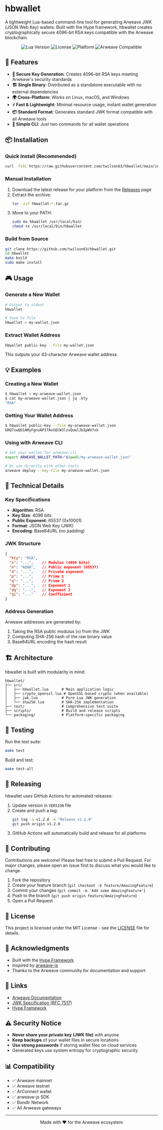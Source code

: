# hbwallet

A lightweight Lua-based command-line tool for generating Arweave JWK (JSON Web Key) wallets. Built with the Hype framework, hbwallet creates cryptographically secure 4096-bit RSA keys compatible with the Arweave blockchain.

<p align="center">
  <img src="https://img.shields.io/badge/Lua-5.1+-blue.svg" alt="Lua Version">
  <img src="https://img.shields.io/badge/License-MIT-green.svg" alt="License">
  <img src="https://img.shields.io/badge/Platform-Linux%20%7C%20macOS%20%7C%20Windows-lightgrey.svg" alt="Platform">
  <img src="https://img.shields.io/badge/Arweave-Compatible-orange.svg" alt="Arweave Compatible">
</p>

## 🚀 Features

- **🔐 Secure Key Generation**: Creates 4096-bit RSA keys meeting Arweave's security standards
- **🏗️ Single Binary**: Distributed as a standalone executable with no external dependencies
- **🌍 Cross-Platform**: Works on Linux, macOS, and Windows
- **⚡ Fast & Lightweight**: Minimal resource usage, instant wallet generation
- **📦 Standard Format**: Generates standard JWK format compatible with all Arweave tools
- **🎯 Simple CLI**: Just two commands for all wallet operations

## 📦 Installation

### Quick Install (Recommended)

```bash
curl -fsSL https://raw.githubusercontent.com/twilson63/hbwallet/main/install.sh | bash
```

### Manual Installation

1. Download the latest release for your platform from the [Releases](https://github.com/twilson63/hbwallet/releases) page
2. Extract the archive:
   ```bash
   tar -xzf hbwallet-*.tar.gz
   ```
3. Move to your PATH:
   ```bash
   sudo mv hbwallet /usr/local/bin/
   chmod +x /usr/local/bin/hbwallet
   ```

### Build from Source

```bash
git clone https://github.com/twilson63/hbwallet.git
cd hbwallet
make build
sudo make install
```

## 🎮 Usage

### Generate a New Wallet

```bash
# Output to stdout
hbwallet

# Save to file
hbwallet > my-wallet.json
```

### Extract Wallet Address

```bash
hbwallet public-key --file my-wallet.json
```

This outputs your 43-character Arweave wallet address.

## 💡 Examples

### Creating a New Wallet

```bash
$ hbwallet > my-arweave-wallet.json
$ cat my-arweave-wallet.json | jq .kty
"RSA"
```

### Getting Your Wallet Address

```bash
$ hbwallet public-key --file my-arweave-wallet.json
GRQ7swQO1AMyFgnuAPI7AvGQlW3lzuQuwlJbIpWV7xk
```

### Using with Arweave CLI

```bash
# Set your wallet for arweave-cli
export ARWEAVE_WALLET_PATH="$(pwd)/my-arweave-wallet.json"

# Or use directly with other tools
arweave deploy --key-file my-arweave-wallet.json
```

## 🔧 Technical Details

### Key Specifications

- **Algorithm**: RSA
- **Key Size**: 4096 bits
- **Public Exponent**: 65537 (0x10001)
- **Format**: JSON Web Key (JWK)
- **Encoding**: Base64URL (no padding)

### JWK Structure

```json
{
  "kty": "RSA",
  "n": "...",    // Modulus (4096 bits)
  "e": "AQAB",   // Public exponent (65537)
  "d": "...",    // Private exponent
  "p": "...",    // Prime 1
  "q": "...",    // Prime 2
  "dp": "...",   // Exponent 1
  "dq": "...",   // Exponent 2
  "qi": "..."    // Coefficient
}
```

### Address Generation

Arweave addresses are generated by:
1. Taking the RSA public modulus (`n`) from the JWK
2. Computing SHA-256 hash of the raw binary value
3. Base64URL encoding the hash result

## 🏗️ Architecture

hbwallet is built with modularity in mind:

```
hbwallet/
├── src/
│   ├── hbwallet.lua      # Main application logic
│   ├── crypto_openssl.lua # OpenSSL-based crypto (when available)
│   ├── jwk.lua           # Pure Lua JWK generation
│   └── sha256.lua        # SHA-256 implementation
├── test/                 # Comprehensive test suite
├── scripts/              # Build and release scripts
└── packaging/            # Platform-specific packaging
```

## 🧪 Testing

Run the test suite:

```bash
make test
```

Build and test:

```bash
make test-all
```

## 🚢 Releasing

hbwallet uses GitHub Actions for automated releases:

1. Update version in `VERSION` file
2. Create and push a tag:
   ```bash
   git tag -a v1.2.0 -m "Release v1.2.0"
   git push origin v1.2.0
   ```
3. GitHub Actions will automatically build and release for all platforms

## 🤝 Contributing

Contributions are welcome! Please feel free to submit a Pull Request. For major changes, please open an issue first to discuss what you would like to change.

1. Fork the repository
2. Create your feature branch (`git checkout -b feature/AmazingFeature`)
3. Commit your changes (`git commit -m 'Add some AmazingFeature'`)
4. Push to the branch (`git push origin feature/AmazingFeature`)
5. Open a Pull Request

## 📄 License

This project is licensed under the MIT License - see the [LICENSE](LICENSE) file for details.

## 🙏 Acknowledgments

- Built with the [Hype Framework](https://twilson63.github.io/hype)
- Inspired by [arweave-js](https://github.com/ArweaveTeam/arweave-js)
- Thanks to the Arweave community for documentation and support

## 🔗 Links

- [Arweave Documentation](https://docs.arweave.org)
- [JWK Specification (RFC 7517)](https://tools.ietf.org/html/rfc7517)
- [Hype Framework](https://twilson63.github.io/hype)

## ⚠️ Security Notice

- **Never share your private key (JWK file)** with anyone
- **Keep backups** of your wallet files in secure locations
- **Use strong passwords** if storing wallet files on cloud services
- Generated keys use system entropy for cryptographic security

## 📊 Compatibility

- ✅ Arweave mainnet
- ✅ Arweave testnet
- ✅ ArConnect wallet
- ✅ arweave-js SDK
- ✅ Bundlr Network
- ✅ All Arweave gateways

---

<p align="center">
Made with ❤️ for the Arweave ecosystem
</p>